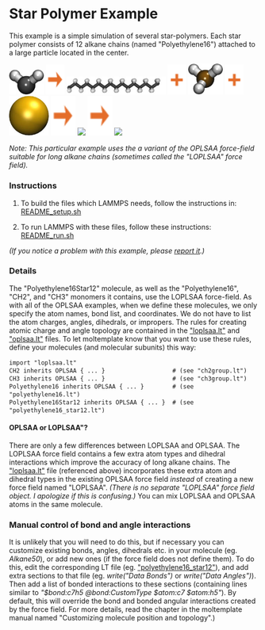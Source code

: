 Star Polymer Example
======================================
This example is a simple simulation of several star-polymers.  Each star polymer consists of 12 alkane chains (named "Polyethylene16") attached to a large particle located in the center.

<img src="images/ch2_ry60_LR.jpg" width=70>
<img src="images/rightarrow.svg" height=60>
<img src="images/polymer16_no_endcaps.jpg" width=200>
<img src="images/plus.svg" height=60>
<img src="images/ch3_ry60_LR.jpg" width=70>
<img src="images/plus.svg" height=60>
<img src="images/central_particle_LR.jpg" width=80>
<img src="images/rightarrow.svg" height=80>
<img src="images/star_polymers_t=0_LR.jpg" width=250>
<img src="images/rightarrow.svg" height=80>
<img src="images/star_polymers_t=50000_LR.jpg" width=250>


*Note: This particular example uses the a variant of the OPLSAA force-field suitable for long alkane chains (sometimes called the "LOPLSAA" force field).*


### Instructions

1) To build the files which LAMMPS needs, follow the instructions in:
[README_setup.sh](README_setup.sh)

2) To run LAMMPS with these files, follow these instructions:
[README_run.sh](README_run.sh)

*(If you notice a problem with this example, please [report it](../README.md).)*


### Details

The "Polyethylene16Star12" molecule, as well as the "Polyethylene16", "CH2", and "CH3" monomers it contains, use the LOPLSAA force-field.  As with all of the OPLSAA examples, when we define these molecules, we only specify the atom names, bond list, and coordinates.  We do not have to list the atom charges, angles, dihedrals, or impropers.  The rules for creating atomic charge and angle topology are contained in the ["loplsaa.lt"](../../../../moltemplate/force_fields/loplsaa.lt) and  ["oplsaa.lt"](../../../../moltemplate/force_fields/oplsaa.lt) files.  To let moltemplate know that you want to use these rules, define your molecules (and molecular subunits) this way:

```
import "loplsaa.lt"
CH2 inherits OPLSAA { ... }                   # (see "ch2group.lt")
CH3 inherits OPLSAA { ... }                   # (see "ch3group.lt")
Polyethylene16 inherits OPLSAA { ... }        # (see "polyethylene16.lt")
Polyethylene16Star12 inherits OPLSAA { ... }  # (see "polyethylene16_star12.lt")
```


#### OPLSAA or LOPLSAA"?

There are only a few differences between LOPLSAA and OPLSAA.  The LOPLSAA force field contains a few extra atom types and dihedral interactions which improve the accuracy of long alkane chains.  The ["loplsaa.lt"](../../../../moltemplate/force_fields/loplsaa.lt) file (referenced above) incorporates these extra atom and dihedral types in the existing OPLSAA force field *instead* of creating a new force field named "LOPLSAA".  *(There is no separate "LOPLSAA" force field object.  I apologize if this is confusing.)*  You can mix LOPLSAA and OPLSAA atoms in the same molecule.


### Manual control of bond and angle interactions

It is unlikely that you will need to do this, but if necessary you can customize existing bonds, angles, dihedrals etc. in your molecule (eg. *Alkane50*), or add new ones (if the force field does not define them).  To do this, edit the corresponding LT file (eg. ["polyethylene16_star12"](./moltemplate_files/polyethylene16_star12.lt)), and add extra sections to that file (eg. *write("Data Bonds")* or *write("Data Angles")*).  Then add a list of bonded interactions to these sections (containing lines similar to *"\$bond:c7h5 @bond:CustomType \$atom:c7 \$atom:h5"*).  By default, this will override the bond and bonded angular interactions created by the force field.  For more details, read the chapter in the moltemplate manual named "Customizing molecule position and topology".)


